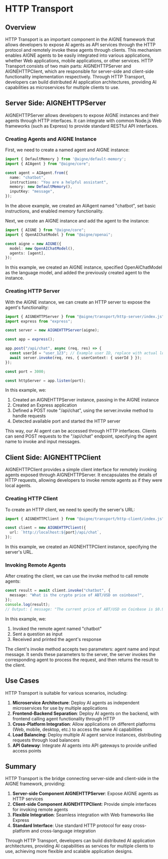# HTTP Transport

## Overview

HTTP Transport is an important component in the AIGNE framework that allows developers to expose AI agents as API services through the HTTP protocol and remotely invoke these agents through clients. This mechanism enables AIGNE agents to be easily integrated into various applications, whether Web applications, mobile applications, or other services. HTTP Transport consists of two main parts: AIGNEHTTPServer and AIGNEHTTPClient, which are responsible for server-side and client-side functionality implementation respectively. Through HTTP Transport, developers can build distributed AI application architectures, providing AI capabilities as microservices for multiple clients to use.

## Server Side: AIGNEHTTPServer

AIGNEHTTPServer allows developers to expose AIGNE instances and their agents through HTTP interfaces. It can integrate with common Node.js Web frameworks (such as Express) to provide standard RESTful API interfaces.

### Creating Agents and AIGNE Instance

First, we need to create a named agent and AIGNE instance:

```ts file="../../docs-examples/test/concepts/http-transport.test.ts" region="example-http-transport-create-named-agent"
import { DefaultMemory } from '@aigne/default-memory';
import { AIAgent } from "@aigne/core";

const agent = AIAgent.from({
  name: "chatbot",
  instructions: "You are a helpful assistant",
  memory: new DefaultMemory(),
  inputKey: "message",
});
```

In the above example, we created an AIAgent named "chatbot", set basic instructions, and enabled memory functionality.

Next, we create an AIGNE instance and add the agent to the instance:

```ts file="../../docs-examples/test/concepts/http-transport.test.ts" region="example-http-transport-create-aigne"
import { AIGNE } from "@aigne/core";
import { OpenAIChatModel } from "@aigne/openai";

const aigne = new AIGNE({
  model: new OpenAIChatModel(),
  agents: [agent],
});
```

In this example, we created an AIGNE instance, specified OpenAIChatModel as the language model, and added the previously created agent to the instance.

### Creating HTTP Server

With the AIGNE instance, we can create an HTTP server to expose the agent's functionality:

```ts file="../../docs-examples/test/concepts/http-transport.test.ts" region="example-http-transport-create-http-server"
import { AIGNEHTTPServer } from "@aigne/transport/http-server/index.js";
import express from "express";

const server = new AIGNEHTTPServer(aigne);

const app = express();

app.post("/api/chat", async (req, res) => {
  const userId = "user_123"; // Example user ID, replace with actual logic to get user ID
  await server.invoke(req, res, { userContext: { userId } });
});

const port = 3000;

const httpServer = app.listen(port);
```

In this example, we:

1. Created an AIGNEHTTPServer instance, passing in the AIGNE instance
2. Created an Express application
3. Defined a POST route "/api/chat", using the server.invoke method to handle requests
4. Detected available port and started the HTTP server

This way, our AI agent can be accessed through HTTP interfaces. Clients can send POST requests to the "/api/chat" endpoint, specifying the agent name to invoke and input messages.

## Client Side: AIGNEHTTPClient

AIGNEHTTPClient provides a simple client interface for remotely invoking agents exposed through AIGNEHTTPServer. It encapsulates the details of HTTP requests, allowing developers to invoke remote agents as if they were local agents.

### Creating HTTP Client

To create an HTTP client, we need to specify the server's URL:

```ts file="../../docs-examples/test/concepts/http-transport.test.ts" region="example-http-client-create-client"
import { AIGNEHTTPClient } from "@aigne/transport/http-client/index.js";

const client = new AIGNEHTTPClient({
  url: `http://localhost:${port}/api/chat`,
});
```

In this example, we created an AIGNEHTTPClient instance, specifying the server's URL.

### Invoking Remote Agents

After creating the client, we can use the invoke method to call remote agents:

```ts file="../../docs-examples/test/concepts/http-transport.test.ts" region="example-http-client-invoke-agent"
const result = await client.invoke("chatbot", {
  message: "What is the crypto price of ABT/USD on coinbase?",
});
console.log(result);
// Output: { message: "The current price of ABT/USD on Coinbase is $0.9684." }
```

In this example, we:

1. Invoked the remote agent named "chatbot"
2. Sent a question as input
3. Received and printed the agent's response

The client's invoke method accepts two parameters: agent name and input message. It sends these parameters to the server, the server invokes the corresponding agent to process the request, and then returns the result to the client.

## Use Cases

HTTP Transport is suitable for various scenarios, including:

1. **Microservice Architecture**: Deploy AI agents as independent microservices for use by multiple applications
2. **Frontend-Backend Separation**: Deploy AI agents on the backend, with frontend calling agent functionality through HTTP
3. **Cross-Platform Integration**: Allow applications on different platforms (Web, mobile, desktop, etc.) to access the same AI capabilities
4. **Load Balancing**: Deploy multiple AI agent service instances, distributing requests through load balancers
5. **API Gateway**: Integrate AI agents into API gateways to provide unified access points

## Summary

HTTP Transport is the bridge connecting server-side and client-side in the AIGNE framework, providing:

1. **Server-side Component AIGNEHTTPServer**: Expose AIGNE agents as HTTP services
2. **Client-side Component AIGNEHTTPClient**: Provide simple interfaces for invoking remote agents
3. **Flexible Integration**: Seamless integration with Web frameworks like Express
4. **Standard Interface**: Use standard HTTP protocol for easy cross-platform and cross-language integration

Through HTTP Transport, developers can build distributed AI application architectures, providing AI capabilities as services for multiple clients to use, achieving more flexible and scalable application designs.
